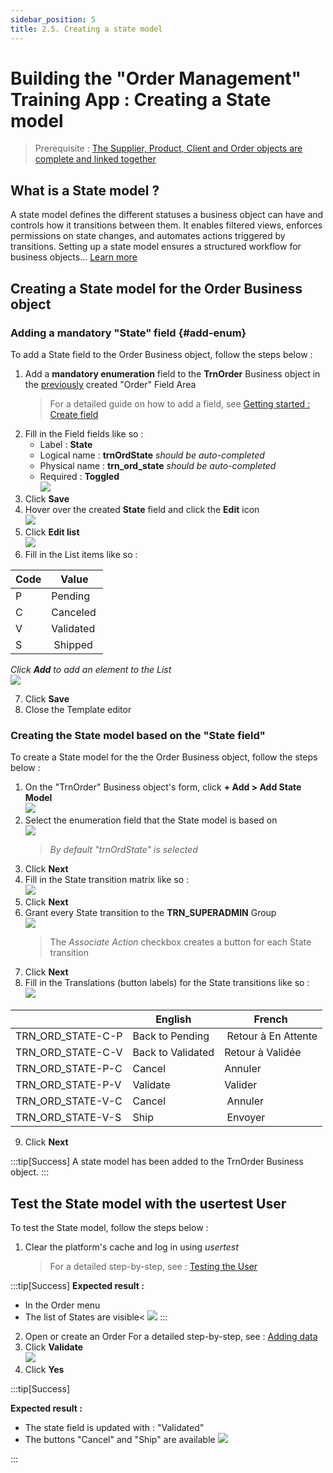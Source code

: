 ```yaml
---
sidebar_position: 5
title: 2.5. Creating a state model
---
```


# Building the "Order Management" Training App : Creating a State model

> Prerequisite : [The Supplier, Product, Client and Order objects are complete and linked together](/tutorial/expanding/fieldarea)

## What is a State model ?

A state model defines the different statuses a business object can have and controls how it transitions between them. It enables filtered views, enforces permissions on state changes, and automates actions triggered by transitions. Setting up a state model ensures a structured workflow for business objects... [Learn more](/make/businessprocess/state)

## Creating a State model for the Order Business object

### Adding a mandatory "State" field {#add-enum}
To add a State field to the Order Business object, follow the steps below :

1. Add a **mandatory enumeration** field to the **TrnOrder** Business object in the [previously](/tutorial/expanding/fieldarea#structuring-the-order-template) created "Order" Field Area
    > For a detailed guide on how to add a field, see [Getting started : Create field](/tutorial/getting-started/attribute)
2. Fill in the Field fields like so : 
    - Label : **State**
    - Logical name : **trnOrdState** *should be auto-completed* 
    - Physical name : **trn_ord_state** *should be auto-completed*
    - Required : **Toggled**  
    ![](img/states/state-field.png)
3. Click **Save**
4. Hover over the created **State** field and click the **Edit** icon  
    ![](img/states/edit-field.png)
5. Click **Edit list**  
    ![](img/states/edit-list.png)
6. Fill in the List items like so :  

| Code | Value |
| ----------- | ----------- |
| P | Pending |
| C | Canceled |
| V | Validated |
| S | Shipped |  

*Click **Add** to add an element to the List*  
![](img/states/add-list.png)

7. Click **Save**
8. Close the Template editor

### Creating the State model based on the "State field"

To create a State model for the the Order Business object, follow the steps below :

1. On the "TrnOrder" Business object's form, click **+ Add > Add State Model**  
    ![](img/states/add-state-model.png)
2. Select the enumeration field that the State model is based on  
    ![](img/states/step1.png)
    > *By default "trnOrdState" is selected*
3. Click **Next**
4. Fill in the State transition matrix like so :   
    ![](img/states/state-transition.png)
5. Click **Next**
6. Grant every State transition to the **TRN_SUPERADMIN** Group  
    ![](img/states/grant-states.png)
    > The *Associate Action* checkbox creates a button for each State transition
7. Click **Next**
8. Fill in the Translations (button labels) for the State transitions like so :  
    ![](img/states/state-translation.png)

| | English | French |
| -- | --- | --- |
| TRN_ORD_STATE-C-P	| Back to Pending | Retour à En Attente |
| TRN_ORD_STATE-C-V	| Back to Validated  | Retour à Validée |
| TRN_ORD_STATE-P-C	| Cancel | Annuler |
| TRN_ORD_STATE-P-V	| Validate | Valider |
| TRN_ORD_STATE-V-C	| Cancel | Annuler |
| TRN_ORD_STATE-V-S	| Ship | Envoyer |

9. Click **Next**

:::tip[Success]
  A state model has been added to the TrnOrder Business object.
:::

## Test the State model with the usertest User

To test the State model, follow the steps below :

1. Clear the platform's cache and log in using *usertest*
    > For a detailed step-by-step, see : [Testing the User](/tutorial/getting-started/user#activating-and-testing-the-user)

:::tip[Success]
  <b>Expected result :</b>
- In the Order menu
- The list of States are visible<
    ![](img/states/success-logon.png)
:::

2. Open or create an Order 
    For a detailed step-by-step, see : [Adding data](/tutorial/expanding/relations#create-an-order)
3. Click **Validate**  
    ![](img/states/validate-order.png)
4. Click **Yes**


:::tip[Success]

  <b>Expected result :</b>
- The state field is updated with : "Validated"
- The buttons "Cancel" and "Ship" are available
    ![](img/states/success-state.png)
    
:::

